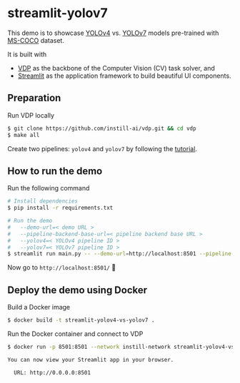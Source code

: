 # streamlit-yolov7

This demo is to showcase [YOLOv4](https://github.com/AlexeyAB/darknet) vs. [YOLOv7](https://github.com/WongKinYiu/yolov7) models pre-trained with [MS-COCO](https://cocodataset.org) dataset. 

It is built with
- [VDP](https://github.com/instill-ai/vdp) as the backbone of the Computer Vision (CV) task solver, and
- [Streamlit](https://streamlit.io) as the application framework to build beautiful UI components.

## Preparation
Run VDP locally

```bash
$ git clone https://github.com/instill-ai/vdp.git && cd vdp
$ make all
```

 Create two pipelines: `yolov4` and `yolov7` by following the [tutorial](https://blog.instill.tech/vdp-streamlit-yolov4-vs-yolov7).

## How to run the demo
Run the following command
```bash
# Install dependencies
$ pip install -r requirements.txt

# Run the demo
#   --demo-url=< demo URL >
#   --pipeline-backend-base-url=< pipeline backend base URL >
#   --yolov4=< YOLOv4 pipeline ID >
#   --yolov7=< YOLOv7 pipeline ID >
$ streamlit run main.py -- --demo-url=http://localhost:8501 --pipeline-backend-base-url=http://localhost:8081 --yolov4=yolov4 --yolov7=yolov7
```
Now go to `http://localhost:8501/` 🎉

## Deploy the demo using Docker
Build a Docker image
```bash
$ docker build -t streamlit-yolov4-vs-yolov7 .
```
Run the Docker container and connect to VDP 
```bash
$ docker run -p 8501:8501 --network instill-network streamlit-yolov4-vs-yolov7 -- --demo-url=http://localhost:8501 --pipeline-backend-base-url=http://pipeline-backend:8081 --yolov4=yolov4 --yolov7=yolov7

You can now view your Streamlit app in your browser.

  URL: http://0.0.0.0:8501

```
